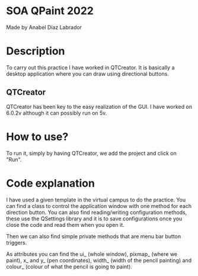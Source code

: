 # SOA QPaint 2022
Made by Anabel Díaz Labrador

# Description
To carry out this practice I have worked in QTCreator.
It is basically a desktop application where you can draw using directional buttons.

## QTCreator
QTCreator has been key to the easy realization of the GUI.
I have worked on 6.0.2v although it can possibly run on 5v.

# How to use?
To run it, simply by having QTCreator, we add the project and click on "Run".

# Code explanation
I have used a given template in the virtual campus to do the practice.
You can find a class to control the application window with one 
method for each direction button. You can also find reading/writing 
configuration methods, these use the QSettings library and it is to 
save configurations once you close the code and read them when you open it.

Then we can also find simple private methods that are menu bar button triggers.

As attributes you can find the ui_ (whole window), pixmap_ (where we paint), 
x_ and y_ (pen coordinates), width_ (width of the pencil painting) 
and colour_ (colour of what the pencil is going to paint).